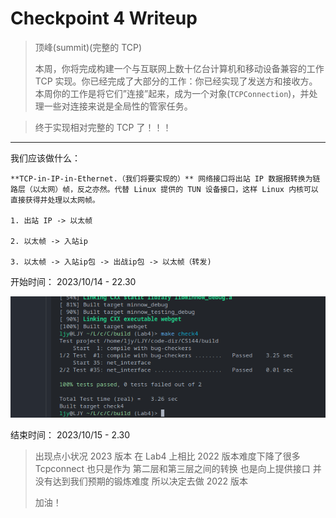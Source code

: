 # Checkpoint 4 Writeup

> 顶峰(summit)(完整的 TCP)
>
> 本周，你将完成构建一个与互联网上数十亿台计算机和移动设备兼容的工作 TCP 实现。你已经完成了大部分的工作：你已经实现了发送方和接收方。本周你的工作是将它们”连接”起来，成为一个对象(`TCPConnection`)，并处理一些对连接来说是全局性的管家任务。

> 终于实现相对完整的 TCP 了！！！

---

我们应该做什么：

    **TCP-in-IP-in-Ethernet.（我们将要实现的）** 网络接口将出站 IP 数据报转换为链路层（以太网）帧，反之亦然。代替 Linux 提供的 TUN 设备接口，这样 Linux 内核可以直接获得并处理以太网帧。

    1. 出站 IP -> 以太帧

    2. 以太帧 -> 入站ip

    3. 以太帧 -> 入站ip包 -> 出战ip包 -> 以太帧（转发)

开始时间： 2023/10/14 - 22.30

![png4-1](../png/png4-1.png)

结束时间： 2023/10/15 - 2.30

> 出现点小状况 2023 版本 在 Lab4 上相比 2022 版本难度下降了很多 Tcpconnect 也只是作为 第二层和第三层之间的转换 也是向上提供接口 并没有达到我们预期的锻炼难度 所以决定去做 2022 版本
>
> 加油！
